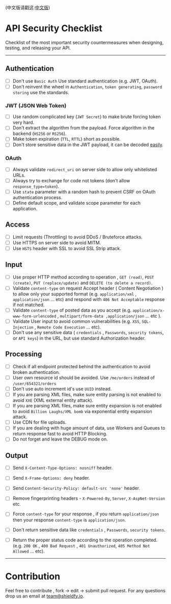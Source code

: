 (中文版请戳这:[中文版](https://github.com/GrayLand119/API-Security-Checklist/blob/master/README-zh.md))

# API Security Checklist
Checklist of the most important security countermeasures when designing, testing, and releasing your API.

------------------------------------------------------------------------------
## Authentication
- [ ] Don't use `Basic Auth` Use standard authentication (e.g. JWT, OAuth).
- [ ] Don't reinvent the wheel in `Authentication`, `token generating`, `password storing` use the standards.

### JWT (JSON Web Token)
- [ ] Use random complicated key (`JWT Secret`) to make brute forcing token very hard.
- [ ] Don't extract the algorithm from the payload. Force algorithm in the backend (`HS256` or `RS256`). 
- [ ] Make token expiration (`TTL`, `RTTL`) short as possible.
- [ ] Don't store sensitive data in the JWT payload, it can be decoded [easily](https://jwt.io/#debugger-io).

### OAuth
- [ ] Always validate `redirect_uri` on server side to allow only whitelisted URLs.
- [ ] Always try to exchange for code not tokens (don't allow `response_type=token`).
- [ ] Use `state` parameter with a random hash to prevent CSRF on OAuth authentication process.
- [ ] Define default scope, and validate scope parameter for each application. 

## Access
- [ ] Limit requests (Throttling) to avoid DDoS / Bruteforce attacks.
- [ ] Use HTTPS on server side to avoid MITM.
- [ ] Use `HSTS` header with SSL to avoid SSL Strip attack.

## Input
- [ ] Use proper HTTP method according to operation , `GET (read)`, `POST (create)`, `PUT (replace/update)` and `DELETE (to delete a record)`.
- [ ] Validate `content-type` on request Accept header ( Content Negotiation ) to allow only your supported format (e.g. `application/xml` , `application/json` ... etc) and respond with `406 Not Acceptable` response if not matched.
- [ ] Validate `content-type` of posted data as you accept (e.g. `application/x-www-form-urlencoded` , `multipart/form-data ,application/json` ... etc ).
- [ ] Validate User input to avoid common vulnerabilities (e.g. `XSS`, `SQL-Injection` , `Remote Code Execution` ... etc).
- [ ] Don't use any sensitive data ( `credentials` , `Passwords`, `security tokens`, or `API keys`) in the URL, but use standard Authorization header.

## Processing
- [ ] Check if all endpoint protected behind the authentication to avoid broken authentication.
- [ ] User own resource id should be avoided. Use `/me/orders` instead of `/user/654321/orders`
- [ ] Don't use auto increment id's use `UUID` instead.
- [ ] If you are parsing XML files, make sure entity parsing is not enabled to avoid `XXE` (XML external entity attack).
- [ ] If you are parsing XML files, make sure entity expansion is not enabled to avoid `Billion Laughs/XML bomb` via exponential entity expansion attack.
- [ ] Use CDN for file uploads.
- [ ] If you are dealing with huge amount of data, use Workers and Queues to return response fast to avoid HTTP Blocking. 
- [ ] Do not forget and leave the DEBUG mode on.

## Output
- [ ] Send `X-Content-Type-Options: nosniff` header.
- [ ] Send `X-Frame-Options: deny` header.
- [ ] Send `Content-Security-Policy: default-src 'none'` header.
- [ ] Remove fingerprinting headers - `X-Powered-By`, `Server`, `X-AspNet-Version` etc.
- [ ] Force `content-type` for your response , if you return `application/json` then your response `content-type` is `application/json`.
- [ ] Don't return sensitive data like `credentials` , `Passwords`, `security tokens`.
- [ ] Return the proper status code according to the operation completed. (e.g. `200 OK` , `400 Bad Request` , `401 Unauthorized`, `405 Method Not Allowed` ... etc).


------------------------------------------------------------------------------

# Contribution
Feel free to contribute , fork -> edit -> submit pull request. For any questions drop us an email at team@shieldfy.io.
